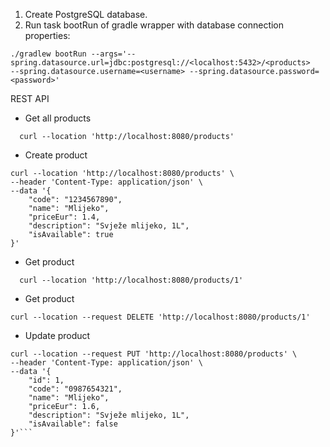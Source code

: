 1. Create PostgreSQL database.
2. Run task bootRun of gradle wrapper with database connection properties:

```
./gradlew bootRun --args='--spring.datasource.url=jdbc:postgresql://<localhost:5432>/<products>
--spring.datasource.username=<username> --spring.datasource.password=<password>'
```

REST API

- Get all products

```
  curl --location 'http://localhost:8080/products'
```

- Create product

```
curl --location 'http://localhost:8080/products' \
--header 'Content-Type: application/json' \
--data '{
    "code": "1234567890",
    "name": "Mlijeko",
    "priceEur": 1.4,
    "description": "Svježe mlijeko, 1L",
    "isAvailable": true
}'
```

- Get product

```
  curl --location 'http://localhost:8080/products/1'
```

- Get product

```
curl --location --request DELETE 'http://localhost:8080/products/1'
```

- Update product

```
curl --location --request PUT 'http://localhost:8080/products' \
--header 'Content-Type: application/json' \
--data '{
    "id": 1,
    "code": "0987654321",
    "name": "Mlijeko",
    "priceEur": 1.6,
    "description": "Svježe mlijeko, 1L",
    "isAvailable": false
}'```